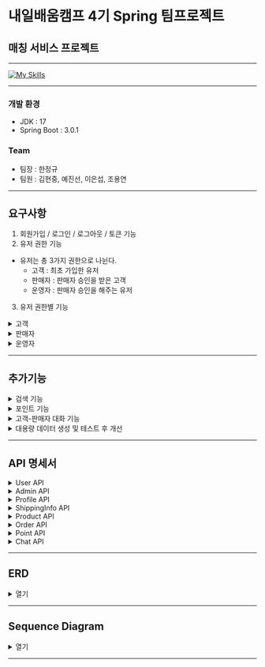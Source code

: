 # 내일배움캠프 4기 Spring 팀프로젝트

## 매칭 서비스 프로젝트

___
[![My Skills](https://skillicons.dev/icons?i=java,spring,gradle,hibernate,redis,idea,git,github)](https://skillicons.dev)
___

### 개발 환경
- JDK : 17
- Spring Boot : 3.0.1

### Team
- 팀장 : 한정규
- 팀원 : 김현중, 예진선, 이은섭, 조용연

___

## 요구사항
1. 회원가입 / 로그인 / 로그아웃 / 토큰 기능
2. 유저 권한 기능
- 유저는 총 3가지 권한으로 나뉜다.
  - 고객 : 최초 가입한 유저
  - 판매자 : 판매자 승인을 받은 고객
  - 운영자 : 판매자 승인을 해주는 유저
3. 유저 권한별 기능
<details>
<summary>고객</summary>

- 조회<br>
  - 나의 프로필 설정 및 조회<br>
  - 전체 판매상품 목록 : 판매 상품목록을 페이징하며 조회<br>
  - 전체 판매자 목록 : 판매자들의 목록을 페이징하며 조회<br>
  - 판매자 정보 : 판매자를 선택해서 프로필 정보(닉네임,이미지,소개글+매칭주제 정보)를 조회<br>
- 작성<br>
  - 판매자에게 요청폼 : 판매자에게 요청내용(매칭주제 정보) 보내기<br>
- 권한 요청<br>
  - 판매자 등록 요청 : 판매자 프로필 요청정보를 작성해서 운영자에게 판매자 등록 요청<br>
</details>

<details>
<summary>판매자</summary>

- 조회
  - 나의 판매자 프로필 설정 및 조회 : 판매자별 프로필(닉네임,이미지,소개글+매칭주제 정보)을 설정, 조회
  - 나의 판매상품 조회 : 내가 판매중인 상품 목록을 페이징하며 조회
  - 고객요청 목록 조회 : 모든상품의 고객요청 목록을 페이징하며 조회
- 등록
  - 나의 판매상품 등록 : 판매 상품 정보를 작성하여 목록에 등록
- 수정
  - 나의 판매상품 수정/삭제 : 판매 상품 정보를 작성하여 목록에서 수정
- 삭제
  - 나의 판매상품 삭제 : 판매 상품 정보를 작성하여 목록에서 삭제
- 고객요청 처리 : 고객요청을 수락하고 완료처리
</details>

<details>
<summary>운영자</summary>

- 조회
  - 고객 목록 : 고객들의 목록을 페이징하며 조회
  - 판매자 목록 : 판매자들의 목록을 페이징하며 조회
  - 판매자 등록 요청폼 목록 : 판매자 등록 요청목록을 조회
- 권한 등록
  - 판매자 권한 승인 : 판매자 등록 요청을 승인
- 삭제
  - 판매자 권한 : 유저의 판매자 권한을 삭제
</details>

---

## 추가기능
<details>
<summary>검색 기능</summary>

- 키워드 검색 : 페이징 목록 조회를 할때 검색 키워드를 입력해 검색하는 기능을 추가해보세요.
- 판매자 검색 : 페이징 목록 조회를 할때 판매자명으로 검색하는 기능을 추가해보세요.
</details>

<details>
<summary>포인트 기능</summary>

- 포인트 조회 : 고객과 판매자는 포인트를 가진다. (최초 회원가입시 기본포인트 제공)
- 상품 포인트 가격 : 상품들이 모두 포인트 가격을 가진다.
- 포인트 결재 : 고객은 판매자의 상품을 구매할때 가격만큼 포인트가 차감된다.
- 포인트 수신 : 판매자는 고객이 구매한 상품판매가 완료되면 포인트를 수신한다.
- 포인트 추가 : 운영자는 고객 또는 판매자에게 포인트를 추가해준다.
</details>

<details>
<summary>고객-판매자 대화 기능</summary>

- 대화방 생성 : 판매가 시작될때 대화방이 생성된다.
- 대화 메세지 전송기능 : 고객과 판매자가 판매건에 대한 대화를 나눈다.
- 대화방 메세지 목록 조회 : 고객과 판매자가 나눈 대화목록을 조회할 수 있다.
- 대화방 종료 : 판매가 완료될때 대화방이 중지되고 더이상 메세지 전송이 불가능하다.
</details>

<details>
<summary>대용량 데이터 생성 및 테스트 후 개선</summary>

- 성능측정 : DB에 대용량 데이터를 넣어보고 검색 및 페이징 쿼리 수행시간을 측정해보세요.
- 성능개선 : 기능을 개선해서 검색 및 페이징 쿼리 수행시간을 단축시켜 보세요.
</details>

---

## API 명세서
<details>
<summary>
User API
</summary>

| 기능           | Method | URL            | Request                                                                                 | Response                                                                                                                                                      | Request Header             | Response Header                                                    |
|--------------|--------|----------------|-----------------------------------------------------------------------------------------|---------------------------------------------------------------------------------------------------------------------------------------------------------------|----------------------------|--------------------------------------------------------------------|
| 회원가입         | POST   | /users/signup  | {<br/>"userId" : "string",<br/>"password" : "string",<br/>"adminToken" : "string"<br/>} | {<br/>"status": "OK",<br/>"message": "회원가입 완료"<br/>}                                                                                                          |                            |                                                                    |
| 로그인          | POST   | /users/signin  | {<br/>"userId" : "string",<br/>"password" : "string"<br/>}                              | {<br/>"status": "OK",<br/>"message": "로그인 완료"<br/>}                                                                                                           |                            | {<br/>"accessToken" : "string"<br/>"refreshToken" : "string"<br/>} |
| 로그아웃         | POST   | /users/signout |                                                                                         | {<br/>"status": "OK",<br/>"message": "로그아웃 완료",<br/>}                                                                                                         | Authorization : Bearer JWT |                                                                    |
| 전체 판매자 목록 조회 | POST   | /users/signout |                                                                                         | {<br/>"status": "OK",<br/>"message": "판매자 조회 완료"<br/>"data": [<br/>{<br/>"userId": "String",<br/>"nickname": “String”,<br/>"item": "String"<br/>}<br/>]<br/>} | Authorization : Bearer JWT |                                                                    |
| 판매자 권한 요청    | POST   | /users/signout | {<br/>"intro" : "string",<br/>"item" : "string"<br/>}                                   | {<br/>"status": "OK",<br/>"message": "판매자 권한 요청 완료"<br/>}                                                                                                     | Authorization : Bearer JWT |                                                                    |

</details>

<details>
<summary>
Admin API
</summary>

| 기능              | Method | URL                                | Request | Response                                                                                                                                                                                                                                  | Request Header             | Response Header |
|-----------------|--------|------------------------------------|---------|-------------------------------------------------------------------------------------------------------------------------------------------------------------------------------------------------------------------------------------------|----------------------------|-----------------|
| 판매자 등록 요청 목록 조회 | GET    | /admin/permission                  |         | {<br/>"status": "OK",<br/>"message": "판매자 등록 요청 목록 조회 완료",<br/>"data": [<br/>{<br/>"userId": "String",<br/>"intro": "String",<br/>"item": "String",<br/>"createdAt": "LocalDateTime",<br/>"modifiedAt": "LocalDateTime"<br/>}<br/>]<br/>} | Authorization : Bearer JWT |                 |
| 판매자 권한 승인       | PUT    | /admin/users/{userId}/permission   |         | {<br/>"status": "OK",<br/>"message": "판매자 권한 승인 완료"<br/>}                                                                                                                                                                                 | Authorization : Bearer JWT |                 |
| 판매자 권한 삭제       | PUT    | /admin/sellers/{userId}/permission |         | {<br/>"status": "OK",<br/>"message": "판매자 권한 회수 완료"<br/>}                                                                                                                                                                                 | Authorization : Bearer JWT |                 |
| 고객 목록 조회        | GET    | /admin/customer-list?page=int      |         | {<br/>"status": "OK",<br/>"message": "고객 조회 완료",<br/>"data": [<br/>{<br/>"userId": "String",<br/>"createdAt": "LocalDateTime”,<br/>"role": “String"<br/>}<br/>]<br/>}                                                                     | Authorization : Bearer JWT |                 |
| 판매자 목록 조회       | GET    | /admin/seller-list?page=int        |         | {<br/>"status": "OK",<br/>"message": "판매자 조회 완료",<br/>"data": [<br/>{<br/>"userId": "String",<br/>"nickname": "String",<br/>"item": "String"<br/>}<br/>]<br/>}                                                                            | Authorization : Bearer JWT |                 |

</details>

<details>
<summary>
Profile API
</summary>

| 기능            | Method | URL                 | Request                                                                                                  | Response                                                                                                                                                                                                                             | Request Header             | Response Header |
|---------------|--------|---------------------|----------------------------------------------------------------------------------------------------------|--------------------------------------------------------------------------------------------------------------------------------------------------------------------------------------------------------------------------------------|----------------------------|-----------------|
| 프로필 작성        | POST   | /profiles/customers | {<br/>"nickname" : “String”,<br/>”image” : “String”<br/>}                                                | {<br/>"status": "OK",<br/>"message": "프로필 작성 완료",<br/>"data": [<br/>{<br/>"userId": "String",<br/>"nickname": "String",<br/>"intro": "String",<br/>"image": "String"<br/>}<br/>]<br/>}                                               | Authorization : Bearer JWT |                 |
| 판매자 권한 승인 요청  | POST   | /profiles/sellers   | { <br/>”intro” : “String”,<br/>”item” : “String”<br/>}                                                   | {<br/>"status": "OK",<br/>"message": "판매 권한 요청 완료”,<br/>"data": [<br/>{<br/>"userId": "String",<br/>"intro": "String",<br/>"item": "String",<br/>”createdAt” : “LocalDateTime”,<br/>”modifiedAt” : “LocalDateTime”<br/>}<br/>]<br/>} | Authorization : Bearer JWT |                 |
| 고객 본인 프로필 조회  | GET    | /profiles/customers |                                                                                                          | {<br/>"status": "OK",<br/>"message": "프로필 조회 완료”,<br/>"data": [<br/>{<br/>”userId” : “String”,<br/>”nickname” : “String”,<br/>”image” : “String”<br/>}<br/>]<br/>}                                                                   | Authorization : Bearer JWT |                 |
| 판매자 본인 프로필 조회 | GET    | /profiles/sellers   |                                                                                                          | {<br/>"status": "OK",<br/>"message": "프로필 조회 완료”,<br/>"data": [<br/>{<br/>”userId” : “String”,<br/>”nickname” : “String”,<br/>”image” : “String”,<br/>”intro” : “String”,<br/>”item” : “String”<br/>}<br/>]<br/>}                    | Authorization : Bearer JWT |                 |
| 프로필 수정        | PUT    | /profiles           | {<br/>"nickname" : “String”,<br/>”image” : “String”,<br/>”intro” : “String”,<br/>”item” : “String”<br/>} | {<br/>"status": "OK",<br/>"message": "프로필 수정 완료”,<br/>"data": [<br/>{<br/> ”userId” : “String”,<br/>”nickname” : “String”,<br/>”image” : “String”,<br/>”intro” : “String”,<br/>”item” : “String”<br/>}<br/>]<br/>}                   | Authorization : Bearer JWT |                 |

</details>

<details>
<summary>
ShippingInfo API
</summary>

| 기능       | Method | URL                             | Request                                                                                    | Response                                                                                                                                                                                                                        | Request Header             | Response Header |
|----------|--------|---------------------------------|--------------------------------------------------------------------------------------------|---------------------------------------------------------------------------------------------------------------------------------------------------------------------------------------------------------------------------------|----------------------------|-----------------|
| 배송정보 작성  | POST   | /shippinginfo                   | {<br/>”nameAs” : “String”,<br/>”address” : “String”,<br/>”phoneNumber” : “String”<br/>}    | {<br/>"status": "OK",<br/>"message": "배송정보 작성 완료”,<br/>"data": [<br/>{<br/>"”shippingInfoId” : long,<br/>”userId” : “String”,<br/>”nameAs” : “String”,<br/>”address” : “String”,<br/>”phoneNumber” : “String”<br/>}<br/>]<br/>} | Authorization : Bearer JWT |                 |
| 배송정보 조회  | GET    | /shippinginfo/my                |                                                                                            | {<br/>"status": "OK",<br/>"message": "배송정보 조회 완료”,<br/>"data": [<br/>{<br/>"”shippingInfoId” : long,<br/>”userId” : “String”,<br/>”nameAs” : “String”,<br/>”address” : “String”,<br/>”phoneNumber” : “String”<br/>}<br/>]<br/>} | Authorization : Bearer JWT |                 |
| 배송정보 수정  | PUT    | /shippinginfo/{shipingInfoId}   | {<br/>”nameAs” : “String”,<br/>”address” : “String”,<br/> ”phoneNumber” : “String”<br/>}   | {<br/>"status": "OK",<br/>"message": "배송정보 수정 완료”,<br/>"data": [<br/>{<br/>"”shippingInfoId” : long,<br/>”userId” : “String”,<br/>”nameAs” : “String”,<br/>”address” : “String”,<br/>”phoneNumber” : “String”<br/>}<br/>]<br/>} | Authorization : Bearer JWT |                 |
| 배송정보 삭제  | DELETE | /shippinginfo/{shipingInfoId}   |                                                                                            | {<br/>"status": "OK",<br/>”msg”: “배송정보 삭제완료”<br/>}                                                                                                                                                                              | Authorization : Bearer JWT |                 |

</details>

<details>
<summary>
Product API
</summary>

| 기능                  | Method | URL                         | Request                                                                               | Response                                                                                                                                                                                                    | Request Header             | Response Header |
|---------------------|--------|-----------------------------|---------------------------------------------------------------------------------------|-------------------------------------------------------------------------------------------------------------------------------------------------------------------------------------------------------------|----------------------------|-----------------|
| 판매상품 등록             | POST   | /products                   | {<br/>”productName” : “string”,<br/>”price” : int,<br/>”productInfo” : “string”<br/>} | {<br/>"status": "OK",<br/>”msg” : ”판매상품 등록 완료”,<br/>"data": [<br/>{<br/>”productId” : “String”,<br/>”productName” : “ String ”,<br/>”price” : int,<br/>”productInfo”: “String”<br/>}<br/>]<br/>}            | Authorization : Bearer JWT |                 |
| 나의 판매상품 조회          | GET    | /products/my/{productId}    |                                                                                       | {<br/>"status": "OK",<br/>”msg” : ”나의 상품 조회 완료”,<br/>"data": [<br/>{<br/>”productId” : “String”,<br/>”productName” : “ String ”,<br/>”price” : int,<br/>”productInfo”: “String”<br/>}<br/>]<br/>}           | Authorization : Bearer JWT |                 |
| 나의 전체 판매상품 조회       | GET    | /products?page=int          |                                                                                       | {<br/>"status": "OK",<br/>”msg” : ”나의 전체 상품 조회 완료”,<br/>”productList”: [<br/>{<br/>”productId” : “String”,<br/>”productName” : “ String ”,<br/>”price” : int,<br/>”productInfo”: “String”<br/>}<br/>]<br/>} | Authorization : Bearer JWT |                 |
| 전체 판매상품 목록 조회 (고객용) | GET    | /customer/products?page=int |                                                                                       | {<br/>"status": "OK",<br/>”msg” : ”전체 상품 조회 완료”,<br/>”productList”: [<br/>{<br/>”userId”: “String”,<br/>”productName” : “String”,<br/>”price” : int,<br/>”productInfo” : “String “<br/>}<br/>]<br/>}        | Authorization : Bearer JWT |                 |
| 판매상품 수정             | PUT    | /products/{productId}       | {<br/>”productName” : “string”,<br/>”price” : int,<br/>”productInfo” : “string”<br/>} | {<br/>"status": "OK",<br/>”msg” : “판매상품 수정 완료”,<br/>"data": [<br/>{<br/>”productId” : “String”,<br/>”productName” : “ String ”,<br/>”price” : int,<br/>”productInfo”: “String”<br/>}<br/>]<br/>}            | Authorization : Bearer JWT |                 |
| 판매상품 삭제             | DELETE | /products/{productId}       |                                                                                       | {<br/>"status": "OK",<br/>”msg” : “판매상품 삭제 완료”<br/>}                                                                                                                                                        | Authorization : Bearer JWT |                 |

</details>

<details>
<summary>
Order API
</summary>

| 기능               | Method | URL                             | Request                                                                                                              | Response                                                                                                                                                                                                                                                                                                                                                                   | Request Header             | Response Header |
|------------------|--------|---------------------------------|----------------------------------------------------------------------------------------------------------------------|----------------------------------------------------------------------------------------------------------------------------------------------------------------------------------------------------------------------------------------------------------------------------------------------------------------------------------------------------------------------------|----------------------------|-----------------|
| 주문 요청폼           | POST   | /orders                         | {<br/>”productId” : List<Long>,<br/>”quantity” : List<Integer>,<br/>”shippingInfoId” : long,<br/>"point" : int<br/>} | {<br/>"status": "OK",<br/>"message": "주문 등록 완료",<br/>"data": [<br/>{<br/>"orderId": "String",<br/>”customerId” : “String”,<br/>"createdAt": "LocalDateTime",<br/>"modifiedAt": "LocalDateTime",<br/>”totalAmount” : int,<br/>”shippingStatus” : “String”,<br/>”shippingInfo” : “String”,<br/>”orderItemList” : List(OrderItemRespinseDto)<br/>}<br/>]<br/>}                | Authorization : Bearer JWT |                 |
| 고객 주문 목록 조회(1개)  | GET    | /customers/orders/{orderId}     |                                                                                                                      | {<br/>"status": "OK",<br/>"message": "주문 조회 완료",<br/>"data": [<br/>{<br/>"orderId": "String",<br/>”customerId” : “String”,<br/>"createdAt": "LocalDateTime",<br/>"modifiedAt": "LocalDateTime",<br/>”totalAmount” : int,<br/>”shippingStatus” : “String”,<br/>”shippingInfo” : ShippingInfoResponseDto,<br/>”orderItemList” : List(OrderItemRespinseDto)<br/>}<br/>]<br/>} | Authorization : Bearer JWT |                 |
| 고객 주문 목록 조회(전체)  | GET    | /customers/orders               |                                                                                                                      | {<br/>"status": "OK",<br/>"message": "주문 조회 완료",<br/>"data": [<br/>{<br/>"orderId": "String",<br/>”customerId” : “String”,<br/>"createdAt": "LocalDateTime",<br/>"modifiedAt": "LocalDateTime",<br/>”totalAmount” : int,<br/>”shippingStatus” : “String”,<br/>”orderItemList” : List(OrderItemRespinseDto)<br/>}<br/>]<br/>}                                               | Authorization : Bearer JWT |                 |
| 판매자 주문 목록 조회(1개) | GET    | /sellers/orders/{orderId}       |                                                                                                                      | {<br/>"status": "OK",<br/>"message": "주문 조회 완료",<br/>"data": [<br/>{<br/>"orderId": "String",<br/>”customerId” : “String”,<br/>"createdAt": "LocalDateTime",<br/>"modifiedAt": "LocalDateTime",<br/>”totalAmount” : int,<br/>”shippingStatus” : ShippingInfoResponseDto,<br/>”orderItemList” : List(OrderItemRespinseDto)<br/>}<br/>]<br/>}                                | Authorization : Bearer JWT |                 |
| 판매자 주문 목록 조회(전체) | GET    | /sellers/orders                 |                                                                                                                      | {<br/>"status": "OK",<br/>"message": "주문 조회 완료",<br/>"data": [<br/>{<br/>"orderId": "String",<br/>”customerId” : “String”,<br/>"createdAt": "LocalDateTime",<br/>"modifiedAt": "LocalDateTime",<br/>”totalAmount” : int,<br/>”shippingStatus” : “String”,<br/>”orderItemList” : List(OrderItemRespinseDto)<br/>}<br/>]<br/>}                                               | Authorization : Bearer JWT |                 |
| 주문 처리 (수락, 완료)   | PUT    | /sellers/orders/{orderId}       | {<br/>”shippingStatus” : “string”<br/>}                                                                              | {<br/>"status": "OK",<br/>"message": "주문 처리 완료",<br/>"data": [<br/>{<br/>"orderId": "String",<br/>”customerId” : “String”,<br/>"createdAt": "LocalDateTime",<br/>"modifiedAt": "LocalDateTime",<br/>”totalAmount” : int,<br/>”shippingStatus” : “String”,<br/>”shippingInfo” : “String”<br/>}<br/>]<br/>}                                                                  | Authorization : Bearer JWT |                 |
| 구매 확정            | PUT    | /customers/orders/{orderItemId} |                                                                                                                      | {<br/>”status” : “OK”,<br/>”message” : “구매 확정 완료”,<br/>”data” : [<br/>{<br/>”itemId” : long,<br/>”productId” : long,<br/>”quantity” : int,<br/>”amount” : int,<br/>”shippingStatus” : "String"<br/>}<br/>]<br/>}                                                                                                                                                           | Authorization : Bearer JWT |                 |

</details>

<details>
<summary>
Point API
</summary>

| 기능         | Method | URL           | Request                                                | Response                                                                                                                                                                                            | Request Header             | Response Header |
|------------|--------|---------------|--------------------------------------------------------|-----------------------------------------------------------------------------------------------------------------------------------------------------------------------------------------------------|----------------------------|-----------------|
| 나의 포인트 조회  | GET    | /points       |                                                        | {<br/>"status": "OK",<br/>"message": "나의 포인트 조회 완료”,<br/>"data": [<br/>{<br/>”userId”: “String”,<br/>”point” : int,<br/>”createdAt” : “Timestamp”,<br/>”modifiedAt” : “Timestamp”<br/>}<br/>]<br/>} | Authorization : Bearer JWT |                 |
| 어드민 포인트 지급 | PUT    | /admin/points | {<br/>”userId” : “String”,<br/>”givePoint” : int<br/>} | {<br/>"status": "OK",<br/>"message": "포인트 지급이 완료되었습니다.”<br/>}                                                                                                                                       | Authorization : Bearer JWT |                 |

</details>

<details>
<summary>
Chat API
</summary>

| 기능             | Method | URL                                   | Request                        | Response                                                                                                                                                                                                                                             | Request Header             | Response Header |
|----------------|--------|---------------------------------------|--------------------------------|------------------------------------------------------------------------------------------------------------------------------------------------------------------------------------------------------------------------------------------------------|----------------------------|-----------------|
| 고객용 대화 메세지 작성  | POST   | /customers/chatmessages/{orderItemId} | {<br/>”message” : String<br/>} | {<br/>”chatRoomId” : long,<br/>”sellerId” : String,<br/>”customerId” : String,<br/>”messageResponseDtoList” : List(ChatMessageResponseDto) : [<br/>{<br/>”userId” : String,<br/>”message” : String,<br/>”createAt” : LocalDateTime<br/>}<br/>]<br/>} | Authorization : Bearer JWT |                 |
| 판매자용 대화 메세지 작성 | POST   | /sellers/chatmessages/{orderId}       | {<br/>”message” : String<br/>} | {<br/>”chatRoomId” : long,<br/>”sellerId” : String,<br/>”customerId” : String,<br/>”messageResponseDtoList” : List(ChatMessageResponseDto) : [<br/>{<br/>”userId” : String,<br/>”message” : String,<br/>”createAt” : LocalDateTime<br/>}<br/>]<br/>} | Authorization : Bearer JWT |                 |
| 대화방 조회         | GET    | /chatrooms/{roomId}                   |                                | {<br/>”chatRoomId” : long,<br/>”sellerId” : String,<br/>”customerId” : String,<br/>”messageResponseDtoList” : List(ChatMessageResponseDto) : [<br/>{<br/>”userId” : String,<br/>”message” : String,<br/>”createAt” : LocalDateTime<br/>}<br/>]<br/>} | Authorization : Bearer JWT |                 |

</details>

---
## ERD

<details>
<summary>열기</summary>

![img.png](img.png)

</details>

---

## Sequence Diagram

<details>
<summary>열기</summary>

![img_1.png](img_1.png)

</details>

---